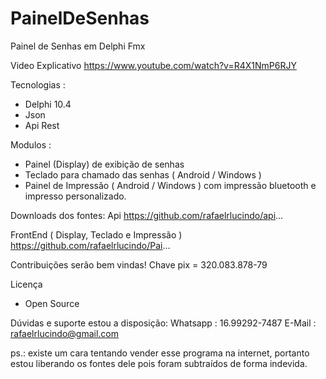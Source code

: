 # PainelDeSenhas
Painel de Senhas em Delphi Fmx

Video Explicativo
https://www.youtube.com/watch?v=R4X1NmP6RJY

Tecnologias : 
- Delphi 10.4 
- Json
- Api Rest

Modulos :
- Painel (Display) de exibição de senhas
- Teclado para chamado das senhas ( Android / Windows )
- Painel de Impressão ( Android / Windows ) com impressão bluetooth e
impresso personalizado.

Downloads dos fontes:
Api
https://github.com/rafaelrlucindo/api...

FrontEnd ( Display, Teclado e Impressão )
https://github.com/rafaelrlucindo/Pai...

Contribuições serão bem vindas!
Chave pix = 320.083.878-79

Licença
- Open Source


Dúvidas e suporte estou a disposição:
Whatsapp : 16.99292-7487
E-Mail : rafaelrlucindo@gmail.com

ps.: existe um cara tentando vender esse programa na internet, portanto estou liberando os fontes dele pois foram subtraídos de forma indevida.
